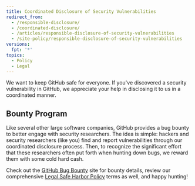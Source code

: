 ```yaml
---
title: Coordinated Disclosure of Security Vulnerabilities
redirect_from:
  - /responsible-disclosure/
  - /coordinated-disclosure/
  - /articles/responsible-disclosure-of-security-vulnerabilities
  - /site-policy/responsible-disclosure-of-security-vulnerabilities
versions:
  fpt: '*'
topics:
  - Policy
  - Legal
---
```

We want to keep GitHub safe for everyone. If you've discovered a security vulnerability in GitHub, we appreciate your help in disclosing it to us in a coordinated manner.

## Bounty Program

Like several other large software companies, GitHub provides a bug bounty to better engage with security researchers. The idea is simple: hackers and security researchers (like you) find and report vulnerabilities through our coordinated disclosure process. Then, to recognize the significant effort that these researchers often put forth when hunting down bugs, we reward them with some cold hard cash.

Check out the [GitHub Bug Bounty](https://bounty.github.com) site for bounty details, review our comprehensive [Legal Safe Harbor Policy](/articles/github-bug-bounty-program-legal-safe-harbor) terms as well, and happy hunting!
